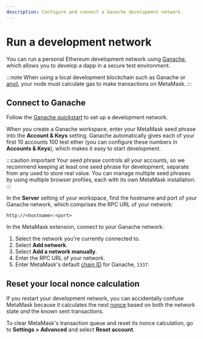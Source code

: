 ```yaml
---
description: Configure and connect a Ganache development network.
---
```


# Run a development network

You can run a personal Ethereum development network using [Ganache](https://www.trufflesuite.com/ganache),
which allows you to develop a dapp in a secure test environment.

:::note
When using a local development blockchain such as Ganache or
[anvil](https://book.getfoundry.sh/anvil/#overview-of-anvil), your node must calculate gas to make
transactions on MetaMask.
:::

## Connect to Ganache

Follow the [Ganache quickstart](https://trufflesuite.com/docs/ganache/quickstart/) to set
up a development network.

When you create a Ganache workspace, enter your MetaMask seed phrase into
the **Account & Keys** setting.
Ganache automatically gives each of your first 10 accounts 100 test ether (you can configure
these numbers in **Accounts & Keys**), which makes it easy to start development.

:::caution important
Your seed phrase controls all your accounts, so we recommend keeping at least one seed phrase for
development, separate from any used to store real value.
You can manage multiple seed phrases by using multiple browser profiles, each with its own
MetaMask installation.
:::

In the **Server** setting of your workspace, find the hostname and port of your Ganache
network, which comprises the RPC URL of your network:

```text
http://<hostname>:<port>
```

In the MetaMask extension, connect to your Ganache network:

1. Select the network you're currently connected to.
1. Select **Add network**.
1. Select **Add a network manually**.
1. Enter the RPC URL of your network.
1. Enter MetaMask's default [chain ID](detect-network.md#chain-ids) for Ganache, `1337`.

## Reset your local nonce calculation

If you restart your development network, you can accidentally confuse MetaMask
because it calculates the next [nonce](../how-to/send-transactions.md#nonce) based on both the
network state *and* the known sent transactions.

To clear MetaMask's transaction queue and reset its nonce calculation, go to **Settings > Advanced**
and select **Reset account**.

